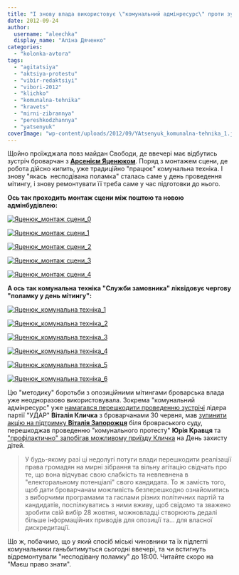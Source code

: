 ```yaml
---
title: "І знову влада використовує \"комунальний адмінресурс\" проти зустрічей з опозиційними лідерами"
date: 2012-09-24
author: 
  username: "aleechka"
  display_name: "Аліна Дяченко"
categories: 
  - "kolonka-avtora"
tags: 
  - "agitatsiya"
  - "aktsiya-protestu"
  - "vibir-redaktsiyi"
  - "vibori-2012"
  - "klichko"
  - "komunalna-tehnika"
  - "kravets"
  - "mirni-zibrannya"
  - "pereshkodzhannya"
  - "yatsenyuk"
coverImage: "wp-content/uploads/2012/09/YAtsenyuk_komunalna-tehnika_1.jpg"
---
```


Щойно проїжджала повз майдан Свободи, де ввечері має відбутись зустріч броварчан з **[Арсенієм Яценюком](https://mpz.brovary.org/24-veresnya-u-brovarah-vidbudetsya-zustrich-z-arseniyem-yatsenyukom/)**. Поряд з монтажем сцени, де робота дійсно кипить, уже традиційно "працює" комунальна техніка. І знову "якась  несподівана поламка" сталась саме у день проведення мітингу, і знову ремонтувати її треба саме у час підготовки до нього.

**Ось так проходить монтаж сцени між поштою та новою адмінбудівлею:**

[![](https://mpz.brovary.org/wp-content/uploads/2012/09/YAtsenyuk_montazh-stseni_0.jpg "Яценюк_монтаж сцени_0")](https://mpz.brovary.org/wp-content/uploads/2012/09/YAtsenyuk_montazh-stseni_0.jpg)

[![](https://mpz.brovary.org/wp-content/uploads/2012/09/YAtsenyuk_montazh-stseni_1.jpg "Яценюк_монтаж сцени_1")](https://mpz.brovary.org/wp-content/uploads/2012/09/YAtsenyuk_montazh-stseni_1.jpg)

[![](https://mpz.brovary.org/wp-content/uploads/2012/09/YAtsenyuk_montazh-stseni_2.jpg "Яценюк_монтаж сцени_2")](https://mpz.brovary.org/wp-content/uploads/2012/09/YAtsenyuk_montazh-stseni_2.jpg)

[![](https://mpz.brovary.org/wp-content/uploads/2012/09/YAtsenyuk_montazh-stseni_3.jpg "Яценюк_монтаж сцени_3")](https://mpz.brovary.org/wp-content/uploads/2012/09/YAtsenyuk_montazh-stseni_3.jpg)

[![](https://mpz.brovary.org/wp-content/uploads/2012/09/YAtsenyuk_montazh-stseni_4.jpg "Яценюк_монтаж сцени_4")](https://mpz.brovary.org/wp-content/uploads/2012/09/YAtsenyuk_montazh-stseni_4.jpg)

**А ось так комунальна техніка "Служби замовника" ліквідовує чергову "поламку у день мітингу":**

[![](https://mpz.brovary.org/wp-content/uploads/2012/09/YAtsenyuk_komunalna-tehnika_1.jpg "Яценюк_комунальна техніка_1")](https://mpz.brovary.org/wp-content/uploads/2012/09/YAtsenyuk_komunalna-tehnika_1.jpg)

[![](https://mpz.brovary.org/wp-content/uploads/2012/09/YAtsenyuk_komunalna-tehnika_2.jpg "Яценюк_комунальна техніка_2")](https://mpz.brovary.org/wp-content/uploads/2012/09/YAtsenyuk_komunalna-tehnika_2.jpg)

[![](https://mpz.brovary.org/wp-content/uploads/2012/09/YAtsenyuk_komunalna-tehnika_3.jpg "Яценюк_комунальна техніка_3")](https://mpz.brovary.org/wp-content/uploads/2012/09/YAtsenyuk_komunalna-tehnika_3.jpg)

[![](https://mpz.brovary.org/wp-content/uploads/2012/09/YAtsenyuk_komunalna-tehnika_4.jpg "Яценюк_комунальна техніка_4")](https://mpz.brovary.org/wp-content/uploads/2012/09/YAtsenyuk_komunalna-tehnika_4.jpg)

[![](https://mpz.brovary.org/wp-content/uploads/2012/09/YAtsenyuk_komunalna-tehnika_5.jpg "Яценюк_комунальна техніка_5")](https://mpz.brovary.org/wp-content/uploads/2012/09/YAtsenyuk_komunalna-tehnika_5.jpg)

[![](https://mpz.brovary.org/wp-content/uploads/2012/09/YAtsenyuk_komunalna-tehnika_6.jpg "Яценюк_комунальна техніка_6")](https://mpz.brovary.org/wp-content/uploads/2012/09/YAtsenyuk_komunalna-tehnika_6.jpg)

Цю "методику" боротьби з опозиційними мітингами броварська влада уже неодноразово використовувала. Зокрема "комунальний адмінресурс" уже [намагався перешкодити проведенню зустрічі](https://mpz.brovary.org/naperedodni-vizitu-klichka-brovarska-vlada-znovu-zablokuvala-maydan-svobodi/) лідера партії "УДАР" **Віталія Кличка** з броварчанами 30 червня, мав [зупинити акцію на підтримку **Віталія Запорожця**](https://mpz.brovary.org/sogodni-pidtrimati-zaporozhtsya-mitinguvalnikam-zavadiv-kran/) біля бровраського суду, перешкоджав проведенню "комунального протесту" **Юрія Кравця** та ["профілактично" запобігав можливому приїзду Кличка](https://mpz.brovary.org/yakih-teroristiv-boyitsya-mer-brovariv-sapozhko/) на День захисту дітей.

> У будь-якому разі ці недолугі потуги влади перешкодити реалізації права громадян на мирні зібрання та вільну агітацію свідчать про те, що вона відчуває свою слабкість та невпевнена в "електоральному потенціалі" свого кандидата. То ж замість того, щоб дати броварчанам можливість безперешкодно ознайомитись з виборчими програмами та гаслами різних політичних партій та кандидатів, поспілкуватись з ними вживу, щоб свідомо та зважено зробити свій вибір 28 жовтня, можновладці створюють дедалі більше інформаційних приводів для опозиції та... для власної дискредитації.

Що ж, побачимо, що у який спосіб міські чиновники та їх підлеглі комунальники ганьбитимуться сьогодні ввечері, та чи встигнуть відремонтували "несподівану поламку" до 18:00. Читайте скоро на "Маєш право знати".

